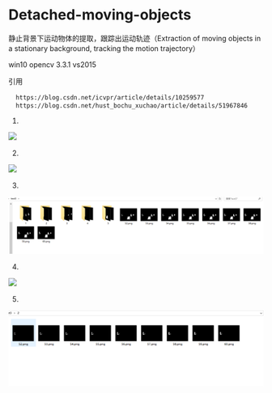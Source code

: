 # Detached-moving-objects
静止背景下运动物体的提取，跟踪出运动轨迹（Extraction of moving objects in a stationary background, tracking the motion trajectory）

win10  opencv 3.3.1   vs2015

引用  

      https://blog.csdn.net/icvpr/article/details/10259577
      https://blog.csdn.net/hust_bochu_xuchao/article/details/51967846

1.
![](https://github.com/scutlzk/Detached-moving-objects/blob/master/HE8LUO~L~7GDQU%24%24X9A_%5DK.png)

2.
![](https://github.com/scutlzk/Detached-moving-objects/blob/master/BBI%60CUOCY%7BSKEU6WVTM5UW.png)

3.
![](https://github.com/scutlzk/Detached-moving-objects/blob/master/C%40NKZWV%5BGU~D6H53QTPXYL8.png)

4.
![](https://github.com/scutlzk/Detached-moving-objects/blob/master/9~QIVJKP66L%7B884MH9HQGS.png)

5.
![](https://github.com/scutlzk/Detached-moving-objects/blob/master/%7BZGQM%25ZD1KM7R_%25%60Z_1NUDD.png)

